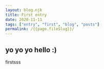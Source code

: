 ```yaml
---
layout: blog.njk
title: First entry
date: 2020-11-11
tags: ["entry", "first", "blog", "posts"]
permalink: /{{page.fileSlug}}/
---
```

## yo yo yo hello :)
firstsss
